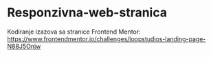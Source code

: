 # Responzivna-web-stranica
Kodiranje izazova sa stranice Frontend Mentor: https://www.frontendmentor.io/challenges/loopstudios-landing-page-N88J5Onjw
